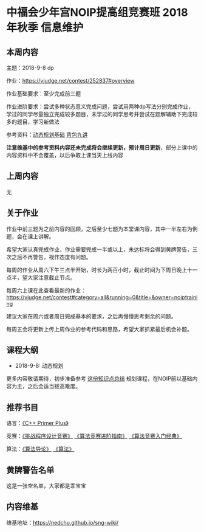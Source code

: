 # 中福会少年宫NOIP提高组竞赛班 2018年秋季 信息维护
## 本周内容
主题：2018-9-8 dp

作业：https://vjudge.net/contest/252837#overview

作业基础要求：至少完成前三题

作业进阶要求：尝试多种状态意义完成问题，尝试用两种dp写法分别完成作业，学过的同学尽量独立完成较多题目，未学过的同学思考并尝试在题解辅助下完成较多的题目，学习新做法

参考资料：[动态规划基础](https://nedchu.github.io/sng-wiki/2018/09/08/dp/) [背包九讲](http://vdisk.weibo.com/s/zmfTPG2vgAcNV)

**注意维基中的参考资料内容还未完成将会继续更新，预计周日更新**，部分上课中的内容资料中不会覆盖，以后争取上课当天上线内容


## 上周内容
无

## 关于作业
作业中前三题为之前内容的回顾，之后至少七题为本堂课内容，其中一半左右为例题，会在课上讲解。

希望大家认真完成作业，作业需要完成一半或以上，未达标将会得到黄牌警告，三次之后不再警告，视作态度有问题。

每周的作业从周六下午三点半开始，时长为两百小时，截止时间为下周日晚上十一点半，望大家注意截止节点。

每周六上课在此查看最新的作业：https://vjudge.net/contest#category=all&running=0&title=&owner=noiptraining

建议大家在周六或者周日完成基本的要求，之后再慢慢思考剩余的问题。

每周五会将更新上传上周作业的参考代码和思路，希望大家抓紧最后机会补题。

## 课程大纲
- 2018-9-8: 动态规划

更多内容敬请期待，初步准备参考 [这份知识点总结](https://blog.csdn.net/txl199106/article/details/71504478) 规划课程，在NOIP前以基础内容为主，之后会适当拔高难度。
## 推荐书目
语言：[《C++ Primer Plus》](https://www.amazon.cn/dp/B008A4XZRI/ref=sr_1_1?ie=UTF8&qid=1536459468&sr=8-1&keywords=c%2B%2B+primer+plus)

竞赛：[《挑战程序设计竞赛》](https://www.amazon.cn/s/ref=nb_sb_noss?__mk_zh_CN=%E4%BA%9A%E9%A9%AC%E9%80%8A%E7%BD%91%E7%AB%99&url=search-alias%3Daps&field-keywords=%E6%8C%91%E6%88%98%E7%A8%8B%E5%BA%8F%E8%AE%BE%E8%AE%A1%E7%AB%9E%E8%B5%9B)  [《算法竞赛进阶指南》](http://item.jd.com/25169099379.html) [《算法竞赛入门经典》](https://www.amazon.cn/dp/B00KVZ43PW/ref=sr_1_1?ie=UTF8&qid=1536461450&sr=8-1&keywords=%E7%AE%97%E6%B3%95%E7%AB%9E%E8%B5%9B)

算法：[《算法导论》](https://www.amazon.cn/dp/B00AK7BYJY/ref=sr_1_1?ie=UTF8&qid=1536459343&sr=8-1&keywords=%E7%AE%97%E6%B3%95%E5%AF%BC%E8%AE%BA) [《算法》](https://www.amazon.cn/dp/B009OCFQ0O/ref=sr_1_1?ie=UTF8&qid=1536459381&sr=8-1&keywords=%E7%AE%97%E6%B3%95)
## 黄牌警告名单
这是一张空名单，大家都是乖宝宝

## 内容维基
维基地址：https://nedchu.github.io/sng-wiki/
